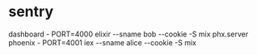 # sentry

dashboard - PORT=4000 elixir --sname bob --cookie <cookie> -S mix phx.server
phoenix - PORT=4001 iex --sname alice --cookie <cookie> -S mix
